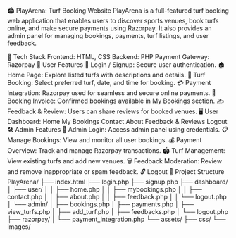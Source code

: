 🏟️ PlayArena: Turf Booking Website
PlayArena is a full-featured turf booking web application that enables users to discover sports venues, book turfs online, and make secure payments using Razorpay. It also provides an admin panel for managing bookings, payments, turf listings, and user feedback.

🧰 Tech Stack
Frontend: HTML, CSS
Backend: PHP
Payment Gateway: Razorpay
👤 User Features
🔐 Login / Signup: Secure user authentication.
🏠 Home Page: Explore listed turfs with descriptions and details.
📅 Turf Booking: Select preferred turf, date, and time for booking.
💳 Payment Integration: Razorpay used for seamless and secure online payments.
🧾 Booking Invoice: Confirmed bookings available in My Bookings section.
✍️ Feedback & Review: Users can share reviews for booked venues.
🖥️ User Dashboard:
Home
My Bookings
Contact
About
Feedback & Reviews
Logout
🛠️ Admin Features
🔐 Admin Login: Access admin panel using credentials.
📋 Manage Bookings: View and monitor all user bookings.
💰 Payment Overview: Track and manage Razorpay transactions.
🏟️ Turf Management: View existing turfs and add new venues.
🗑️ Feedback Moderation: Review and remove inappropriate or spam feedback.
🔓 Logout
📁 Project Structure
PlayArena/
├── index.html
├── login.php
├── signup.php
├── dashboard/
│   ├── user/
│   │   ├── home.php
│   │   ├── mybookings.php
│   │   ├── contact.php
│   │   ├── about.php
│   │   ├── feedback.php
│   │   └── logout.php
│   └── admin/
│       ├── bookings.php
│       ├── payments.php
│       ├── view_turfs.php
│       ├── add_turf.php
│       ├── feedbacks.php
│       └── logout.php
├── razorpay/
│   └── payment_integration.php
└── assets/
    ├── css/
    └── images/
